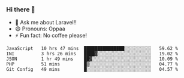 ### Hi there 👋

<!--
**reubenwedson/reubenwedson** is a ✨ _special_ ✨ repository because its `README.md` (this file) appears on your GitHub profile.
Here are some ideas to get you started:
- 📫 How to reach me: 
- 🔭 I’m currently working on awesome talent app
- 🌱 I’m currently learning extreme Vue js technical stuffs
- 👯 I’m looking to collaborate on start ups challenges
- 🤔 I’m looking for help with time
-->
- 💬 Ask me about Laravel!!
- 😄 Pronouns: Oppaa
- ⚡ Fun fact: No coffee please!

<!--START_SECTION:waka-->
```text
JavaScript   10 hrs 47 mins  ███████████████░░░░░░░░░░   59.62 % 
INI          3 hrs 26 mins   ████▓░░░░░░░░░░░░░░░░░░░░   19.02 % 
JSON         1 hr 49 mins    ██▓░░░░░░░░░░░░░░░░░░░░░░   10.09 % 
PHP          51 mins         █▒░░░░░░░░░░░░░░░░░░░░░░░   04.77 % 
Git Config   49 mins         █░░░░░░░░░░░░░░░░░░░░░░░░   04.57 % 
```
<!--END_SECTION:waka-->
